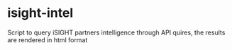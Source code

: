 # isight-intel
Script to query iSIGHT partners intelligence through API quires, the results are rendered in html format
